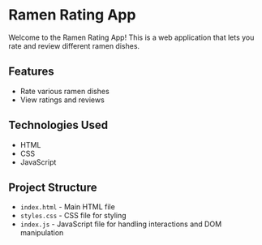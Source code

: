 # Ramen Rating App

Welcome to the Ramen Rating App! This is a web application that lets you rate and review different ramen dishes. 

## Features

- Rate various ramen dishes
- View ratings and reviews 

## Technologies Used

- HTML
- CSS
- JavaScript

## Project Structure

- `index.html` - Main HTML file
- `styles.css` - CSS file for styling
- `index.js` - JavaScript file for handling interactions and DOM manipulation


